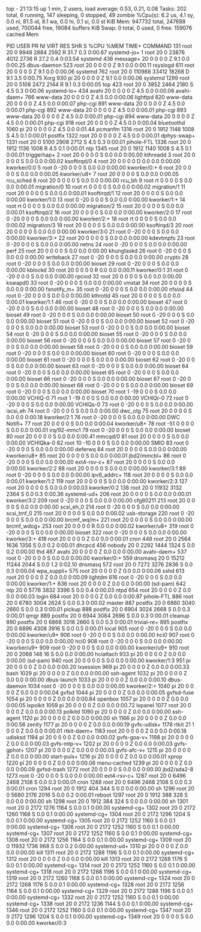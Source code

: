 top - 21:13:15 up 1 min,  2 users,  load average: 0.53, 0.21, 0.08
Tasks: 202 total,   6 running, 147 sleeping,   0 stopped,  49 zombie
%Cpu(s):  6.2 us,  4.1 sy,  0.0 ni, 81.5 id,  8.1 wa,  0.0 hi,  0.1 si,  0.0 st
KiB Mem:    947732 total,   247688 used,   700044 free,    19084 buffers
KiB Swap:        0 total,        0 used,        0 free.   159076 cached Mem

  PID USER      PR  NI    VIRT    RES    SHR S  %CPU %MEM     TIME+ COMMAND
  131 root      20   0    9948   2884   2592 R  31.7  0.3   0:00.67 systemd-jo+
    1 root      20   0   23876   4012   2736 R  27.2  0.4   0:03.54 systemd
  436 message+  20   0       0      0      0 Z   9.1  0.0   0:00.25 dbus-daemon
  523 root      20   0       0      0      0 Z   9.1  0.0   0:00.11 rsyslogd
  611 root      20   0       0      0      0 Z   9.1  0.0   0:00.06 systemd
  762 root      20   0  110988  33412  18268 D   9.1  3.5   0:00.75 Xorg
  930 pi        20   0       0      0      0 Z   9.1  0.0   0:00.06 systemd
 1299 root      20   0    5108   2472   2144 R   9.1  0.3   0:00.05 top
  423 root      20   0    3852   2464   2180 S   4.5  0.3   0:00.06 systemd-lo+
  434 avahi     20   0       0      0      0 Z   4.5  0.0   0:00.06 avahi-daem+
  766 www-data  20   0       0      0      0 Z   4.5  0.0   0:00.06 lighttpd
  820 www-data  20   0       0      0      0 Z   4.5  0.0   0:00.07 php-cgi
  891 www-data  20   0       0      0      0 Z   4.5  0.0   0:00.01 php-cgi
  892 www-data  20   0       0      0      0 Z   4.5  0.0   0:00.01 php-cgi
  893 www-data  20   0       0      0      0 Z   4.5  0.0   0:00.01 php-cgi
  894 www-data  20   0       0      0      0 Z   4.5  0.0   0:00.01 php-cgi
  918 root      20   0       0      0      0 Z   4.5  0.0   0:00.04 bluetoothd
 1060 pi        20   0       0      0      0 Z   4.5  0.0   0:01.44 pcmanfm
 1316 root      20   0    1912   1148   1008 S   4.5  0.1   0:00.01 postfix
 1322 root      20   0       0      0      0 Z   4.5  0.0   0:00.01 dphys-swap+
 1331 root      20   0    5100   2908   2712 S   4.5  0.3   0:00.01 pihole-FTL
 1336 root      20   0    1912   1136   1008 R   4.5  0.1   0:00.01 ntp
 1345 root      20   0    1912   1140   1008 S   4.5  0.1   0:00.01 triggerhap+
    2 root      20   0       0      0      0 S   0.0  0.0   0:00.00 kthreadd
    3 root      20   0       0      0      0 S   0.0  0.0   0:00.02 ksoftirqd/0
    4 root      20   0       0      0      0 D   0.0  0.0   0:00.00 kworker/0:0
    5 root       0 -20       0      0      0 S   0.0  0.0   0:00.00 kworker/0:+
    6 root      20   0       0      0      0 S   0.0  0.0   0:00.05 kworker/u8+
    7 root      20   0       0      0      0 S   0.0  0.0   0:00.05 rcu_sched
    8 root      20   0       0      0      0 S   0.0  0.0   0:00.00 rcu_bh
    9 root      rt   0       0      0      0 S   0.0  0.0   0:00.01 migration/0
   10 root      rt   0       0      0      0 S   0.0  0.0   0:00.02 migration/1
   11 root      20   0       0      0      0 S   0.0  0.0   0:00.01 ksoftirqd/1
   12 root      20   0       0      0      0 S   0.0  0.0   0:00.00 kworker/1:0
   13 root       0 -20       0      0      0 S   0.0  0.0   0:00.00 kworker/1:+
   14 root      rt   0       0      0      0 S   0.0  0.0   0:00.00 migration/2
   15 root      20   0       0      0      0 S   0.0  0.0   0:00.01 ksoftirqd/2
   16 root      20   0       0      0      0 S   0.0  0.0   0:00.00 kworker/2:0
   17 root       0 -20       0      0      0 S   0.0  0.0   0:00.00 kworker/2:+
   18 root      rt   0       0      0      0 S   0.0  0.0   0:00.02 migration/3
   19 root      20   0       0      0      0 S   0.0  0.0   0:00.00 ksoftirqd/3
   20 root      20   0       0      0      0 S   0.0  0.0   0:00.00 kworker/3:0
   21 root       0 -20       0      0      0 S   0.0  0.0   0:00.00 kworker/3:+
   22 root      20   0       0      0      0 S   0.0  0.0   0:00.00 kdevtmpfs
   23 root       0 -20       0      0      0 S   0.0  0.0   0:00.00 netns
   24 root       0 -20       0      0      0 S   0.0  0.0   0:00.00 perf
   25 root      20   0       0      0      0 S   0.0  0.0   0:00.00 khungtaskd
   26 root       0 -20       0      0      0 S   0.0  0.0   0:00.00 writeback
   27 root       0 -20       0      0      0 S   0.0  0.0   0:00.00 crypto
   28 root       0 -20       0      0      0 S   0.0  0.0   0:00.00 bioset
   29 root       0 -20       0      0      0 S   0.0  0.0   0:00.00 kblockd
   30 root      20   0       0      0      0 R   0.0  0.0   0:00.11 kworker/0:1
   31 root       0 -20       0      0      0 S   0.0  0.0   0:00.00 rpciod
   32 root      20   0       0      0      0 S   0.0  0.0   0:00.00 kswapd0
   33 root       0 -20       0      0      0 S   0.0  0.0   0:00.00 vmstat
   34 root      20   0       0      0      0 S   0.0  0.0   0:00.00 fsnotify_m+
   35 root       0 -20       0      0      0 S   0.0  0.0   0:00.00 nfsiod
   44 root       0 -20       0      0      0 S   0.0  0.0   0:00.00 kthrotld
   45 root      20   0       0      0      0 S   0.0  0.0   0:00.01 kworker/1:1
   46 root       0 -20       0      0      0 S   0.0  0.0   0:00.00 bioset
   47 root       0 -20       0      0      0 S   0.0  0.0   0:00.00 bioset
   48 root       0 -20       0      0      0 S   0.0  0.0   0:00.00 bioset
   49 root       0 -20       0      0      0 S   0.0  0.0   0:00.00 bioset
   50 root       0 -20       0      0      0 S   0.0  0.0   0:00.00 bioset
   51 root       0 -20       0      0      0 S   0.0  0.0   0:00.00 bioset
   52 root       0 -20       0      0      0 S   0.0  0.0   0:00.00 bioset
   53 root       0 -20       0      0      0 S   0.0  0.0   0:00.00 bioset
   54 root       0 -20       0      0      0 S   0.0  0.0   0:00.00 bioset
   55 root       0 -20       0      0      0 S   0.0  0.0   0:00.00 bioset
   56 root       0 -20       0      0      0 S   0.0  0.0   0:00.00 bioset
   57 root       0 -20       0      0      0 S   0.0  0.0   0:00.00 bioset
   58 root       0 -20       0      0      0 S   0.0  0.0   0:00.00 bioset
   59 root       0 -20       0      0      0 S   0.0  0.0   0:00.00 bioset
   60 root       0 -20       0      0      0 S   0.0  0.0   0:00.00 bioset
   61 root       0 -20       0      0      0 S   0.0  0.0   0:00.00 bioset
   62 root       0 -20       0      0      0 S   0.0  0.0   0:00.00 bioset
   63 root       0 -20       0      0      0 S   0.0  0.0   0:00.00 bioset
   64 root       0 -20       0      0      0 S   0.0  0.0   0:00.00 bioset
   65 root       0 -20       0      0      0 S   0.0  0.0   0:00.00 bioset
   66 root       0 -20       0      0      0 S   0.0  0.0   0:00.00 bioset
   67 root       0 -20       0      0      0 S   0.0  0.0   0:00.00 bioset
   68 root       0 -20       0      0      0 S   0.0  0.0   0:00.00 bioset
   69 root       0 -20       0      0      0 S   0.0  0.0   0:00.00 bioset
   70 root       1 -19       0      0      0 S   0.0  0.0   0:00.00 VCHIQ-0
   71 root       1 -19       0      0      0 S   0.0  0.0   0:00.00 VCHIQr-0
   72 root       0 -20       0      0      0 S   0.0  0.0   0:00.00 VCHIQs-0
   73 root       0 -20       0      0      0 S   0.0  0.0   0:00.00 iscsi_eh
   74 root       0 -20       0      0      0 S   0.0  0.0   0:00.00 dwc_otg
   75 root      20   0       0      0      0 S   0.0  0.0   0:00.18 kworker/2:1
   76 root       0 -20       0      0      0 S   0.0  0.0   0:00.00 DWC Notifi+
   77 root      20   0       0      0      0 S   0.0  0.0   0:00.04 kworker/u8+
   78 root     -51   0       0      0      0 S   0.0  0.0   0:00.01 irq/92-mmc1
   79 root       0 -20       0      0      0 S   0.0  0.0   0:00.00 bioset
   80 root      20   0       0      0      0 S   0.0  0.0   0:00.41 mmcqd/0
   81 root      20   0       0      0      0 S   0.0  0.0   0:00.00 VCHIQka-0
   82 root      10 -10       0      0      0 S   0.0  0.0   0:00.00 SMIO
   83 root       0 -20       0      0      0 S   0.0  0.0   0:00.00 deferwq
   84 root      20   0       0      0      0 S   0.0  0.0   0:00.00 kworker/u8+
   85 root      20   0       0      0      0 S   0.0  0.0   0:00.01 jbd2/mmcbl+
   86 root       0 -20       0      0      0 S   0.0  0.0   0:00.00 ext4-rsv-c+
   87 root      20   0       0      0      0 S   0.0  0.0   0:00.00 kworker/2:2
   88 root      20   0       0      0      0 S   0.0  0.0   0:00.00 kworker/3:1
   89 root       0 -20       0      0      0 S   0.0  0.0   0:00.00 ipv6_addrc+
  118 root      20   0       0      0      0 S   0.0  0.0   0:00.01 kworker/1:2
  119 root      20   0       0      0      0 S   0.0  0.0   0:00.00 kworker/2:3
  127 root      20   0       0      0      0 S   0.0  0.0   0:00.03 kworker/0:2
  138 root      20   0   11932   3132   2364 S   0.0  0.3   0:00.36 systemd-ud+
  206 root      20   0       0      0      0 S   0.0  0.0   0:00.01 kworker/3:2
  209 root       0 -20       0      0      0 S   0.0  0.0   0:00.00 cfg80211
  213 root      20   0       0      0      0 S   0.0  0.0   0:00.00 scsi_eh_0
  214 root       0 -20       0      0      0 S   0.0  0.0   0:00.00 scsi_tmf_0
  215 root      20   0       0      0      0 S   0.0  0.0   0:00.02 usb-storage
  220 root       0 -20       0      0      0 S   0.0  0.0   0:00.00 brcmf_wq/m+
  221 root      20   0       0      0      0 S   0.0  0.0   0:00.00 brcmf_wdog+
  253 root      20   0       0      0      0 R   0.0  0.0   0:00.02 kworker/u8+
  319 root       0 -20       0      0      0 S   0.0  0.0   0:00.00 bioset
  322 root       0 -20       0      0      0 S   0.0  0.0   0:00.00 kworker/3:+
  418 root      20   0       0      0      0 Z   0.0  0.0   0:00.01 cron
  448 root      20   0    2564   1636   1356 S   0.0  0.2   0:00.01 dhcpcd
  456 nobody    20   0    2292   1444   1324 S   0.0  0.2   0:00.00 thd
  467 avahi     20   0       0      0      0 Z   0.0  0.0   0:00.00 avahi-daem+
  537 root       0 -20       0      0      0 S   0.0  0.0   0:00.00 kworker/0:+
  559 dnsmasq   20   0   15212  11244   2044 S   0.0  1.2   0:02.10 dnsmasq
  572 root      20   0    7272   3276   2836 S   0.0  0.3   0:00.04 wpa_suppli+
  575 root      20   0       0      0      0 Z   0.0  0.0   0:00.06 sshd
  613 root      20   0       0      0      0 Z   0.0  0.0   0:00.09 lightdm
  616 root       0 -20       0      0      0 S   0.0  0.0   0:00.00 kworker/1:+
  636 root      20   0       0      0      0 Z   0.0  0.0   0:00.00 (sd-pam)
  642 ntp       20   0    5776   3832   3396 S   0.0  0.4   0:00.03 ntpd
  654 root      20   0       0      0      0 Z   0.0  0.0   0:00.03 login
  684 root      20   0       0      0      0 Z   0.0  0.0   0:00.97 pihole-FTL
  886 root      20   0    6780   3004   2624 S   0.0  0.3   0:00.02 master
  887 postfix   20   0    6860   3040   2660 S   0.0  0.3   0:00.01 pickup
  888 postfix   20   0    6904   3024   2668 S   0.0  0.3   0:00.01 qmgr
  889 postfix   20   0    6944   3084   2696 S   0.0  0.3   0:00.01 cleanup
  890 postfix   20   0    6868   3016   2660 S   0.0  0.3   0:00.01 trivial-re+
  895 postfix   20   0    6896   4308   3916 S   0.0  0.5   0:00.01 local
  905 root       0 -20       0      0      0 S   0.0  0.0   0:00.00 kworker/u9+
  906 root       0 -20       0      0      0 S   0.0  0.0   0:00.00 hci0
  907 root       0 -20       0      0      0 S   0.0  0.0   0:00.00 hci0
  908 root       0 -20       0      0      0 S   0.0  0.0   0:00.00 kworker/u9+
  909 root       0 -20       0      0      0 S   0.0  0.0   0:00.00 kworker/u9+
  910 root      20   0    2068    148     16 S   0.0  0.0   0:00.00 hciattach
  933 pi        20   0       0      0      0 Z   0.0  0.0   0:00.00 (sd-pam)
  940 root      20   0       0      0      0 S   0.0  0.0   0:00.00 kworker/1:3
  951 pi        20   0       0      0      0 Z   0.0  0.0   0:00.20 lxsession
  969 pi        20   0       0      0      0 Z   0.0  0.0   0:00.33 bash
 1029 pi        20   0       0      0      0 Z   0.0  0.0   0:00.00 ssh-agent
 1032 pi        20   0       0      0      0 Z   0.0  0.0   0:00.00 dbus-launch
 1033 pi        20   0       0      0      0 Z   0.0  0.0   0:00.10 dbus-daemon
 1034 root       0 -20       0      0      0 S   0.0  0.0   0:00.00 kworker/2:+
 1040 pi        20   0       0      0      0 Z   0.0  0.0   0:00.04 gvfsd
 1044 pi        20   0       0      0      0 Z   0.0  0.0   0:00.05 gvfsd-fuse
 1054 pi        20   0       0      0      0 Z   0.0  0.0   0:00.84 openbox
 1057 pi        20   0       0      0      0 Z   0.0  0.0   0:00.05 lxpolkit
 1059 pi        20   0       0      0      0 Z   0.0  0.0   0:00.72 lxpanel
 1077 root      20   0       0      0      0 Z   0.0  0.0   0:00.13 polkitd
 1090 pi        20   0       0      0      0 Z   0.0  0.0   0:00.00 ssh-agent
 1120 pi        20   0       0      0      0 Z   0.0  0.0   0:00.00 sh
 1166 pi        20   0       0      0      0 Z   0.0  0.0   0:00.56 zenity
 1177 pi        20   0       0      0      0 Z   0.0  0.0   0:00.19 gvfs-udisk+
 1178 rtkit     21   1       0      0      0 Z   0.0  0.0   0:00.01 rtkit-daem+
 1183 root      20   0       0      0      0 Z   0.0  0.0   0:00.18 udisksd
 1194 pi        20   0       0      0      0 Z   0.0  0.0   0:00.02 gvfs-goa-v+
 1198 pi        20   0       0      0      0 Z   0.0  0.0   0:00.03 gvfs-mtp-v+
 1202 pi        20   0       0      0      0 Z   0.0  0.0   0:00.03 gvfs-gphot+
 1207 pi        20   0       0      0      0 Z   0.0  0.0   0:00.03 gvfs-afc-v+
 1215 pi        20   0       0      0      0 Z   0.0  0.0   0:00.00 start-puls+
 1216 pi        20   0       0      0      0 Z   0.0  0.0   0:00.01 xprop
 1220 pi        20   0       0      0      0 Z   0.0  0.0   0:00.06 menu-cached
 1239 pi        20   0       0      0      0 Z   0.0  0.0   0:00.09 gvfsd-trash
 1272 root      20   0       0      0      0 S   0.0  0.0   0:00.00 jbd2/sda2-8
 1273 root       0 -20       0      0      0 S   0.0  0.0   0:00.00 ext4-rsv-c+
 1287 root      20   0    6496   2468   2108 S   0.0  0.3   0:00.01 cron
 1288 root      20   0    6496   2468   2108 S   0.0  0.3   0:00.01 cron
 1294 root      20   0    1912    404    344 S   0.0  0.0   0:00.00 sh
 1296 root      20   0    5680   2176   2016 S   0.0  0.2   0:00.01 reboot
 1297 root      20   0    1912    388    328 S   0.0  0.0   0:00.00 sh
 1298 root      20   0    1912    384    324 S   0.0  0.0   0:00.00 sh
 1301 root      20   0    2172   1276   1184 S   0.0  0.1   0:00.00 systemd-cg+
 1302 root      20   0    2172   1260   1168 S   0.0  0.1   0:00.00 systemd-cg+
 1304 root      20   0    2172   1296   1204 S   0.0  0.1   0:00.00 systemd-cg+
 1305 root      20   0    2172   1252   1160 S   0.0  0.1   0:00.00 systemd-cg+
 1306 root      20   0    2172   1252   1160 S   0.0  0.1   0:00.00 systemd-cg+
 1307 root      20   0    2172   1252   1160 S   0.0  0.1   0:00.00 systemd-cg+
 1308 root      20   0    2172   1256   1164 S   0.0  0.1   0:00.00 systemd-cg+
 1309 root      20   0   11932   1736    968 S   0.0  0.2   0:00.00 systemd-ud+
 1310 pi        20   0       0      0      0 Z   0.0  0.0   0:00.00 kill
 1311 root      20   0    2172   1288   1196 S   0.0  0.1   0:00.00 systemd-cg+
 1312 root      20   0       0      0      0 Z   0.0  0.0   0:00.00 kill
 1313 root      20   0    2172   1268   1176 S   0.0  0.1   0:00.00 systemd-cg+
 1314 root      20   0    2172   1252   1160 S   0.0  0.1   0:00.00 systemd-cg+
 1318 root      20   0    2172   1288   1196 S   0.0  0.1   0:00.00 systemd-cg+
 1319 root      20   0    2172   1260   1168 S   0.0  0.1   0:00.00 systemd-cg+
 1324 root      20   0    2172   1268   1176 S   0.0  0.1   0:00.00 systemd-cg+
 1328 root      20   0    2172   1256   1164 S   0.0  0.1   0:00.00 systemd-cg+
 1329 root      20   0    2172   1288   1196 S   0.0  0.1   0:00.00 systemd-cg+
 1332 root      20   0    2172   1252   1160 S   0.0  0.1   0:00.00 systemd-cg+
 1338 root      20   0    2172   1236   1144 S   0.0  0.1   0:00.00 systemd-cg+
 1346 root      20   0    2172   1252   1160 S   0.0  0.1   0:00.00 systemd-cg+
 1347 root      20   0    2172   1296   1204 S   0.0  0.1   0:00.00 systemd-cg+
 1349 root      20   0       0      0      0 S   0.0  0.0   0:00.00 kworker/0:3
